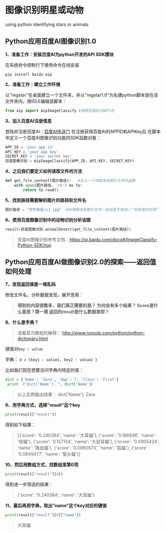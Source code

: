 # 图像识别明星或动物
using python identifying stars or animals

## Python应用百度AI图像识别1.0

****1、准备工作：安装百度AI为python开发的API SDK模块****

在系统命令控制行下使用命令在线安装
```
pip install baidu-aip 
```

****2、准备工作：建立工作环境****

以"regstar"在桌面建立一个文件夹，并以"regstar1.0"为名建python脚本放在该文件夹内。用IDLE编辑该脚本：
```python
from aip import AipImageClassify #调用百度AI的API包
```

****3、加入百度AI注册信息****


登陆并注册百度AI：[百度AI传送门](http://ai.baidu.com/?track=cp:aipinzhuan%7Cpf:pc%7Cpp:AIpingtai%7Cpu:title%7Cci:%7Ckw:10005792)
在注册获得百度AI的APPID和APIKey后
在脚本中定义一个百度AI图像识别功能的SDK函数对象：

```python
APP_ID = 'your app id'
API_KEY = 'your app key'
SECRET_KEY = 'your secret key'
百度图像识别 = AipImageClassify(APP_ID, API_KEY, SECRET_KEY)
```

****4、之后我们要定义如何读取文件的方法****


```python
def get_file_content(图片路径):   #定义一个读取本地图片文件的函数
    with open(图片路径, 'rb') as fp:
        return fp.read()
```

****5、找到路径需要解析图片的路径和文件名****

```python
图片路径 = "文件夹名\\1.jpg"  #如果脚本和图片在同一级目录不用加\\“和前面的内容”
```

****6、使用百度图像识别中的动物识别分析该图****

```python
result=百度图像识别.animalDetect(get_file_content(图片路径))
```

> 百度AI图像识别参考文档：https://ai.baidu.com/docs#/ImageClassify-Python-SDK/top


## Python应用百度AI做图像识别2.0的探索——返回值如何处理
****7、发现返回值是一堆乱码****

修改文件名，分析数据发现，展开思索：

> **得到的内容很繁多，我们真正需要的是？  为何会有多个结果？ Score是什么意思？猜一猜 返回的result是什么数据类型？**

****8、什么是字典？****
> 请看菜鸟教程的解释： http://www.runoob.com/python/python-dictionary.html

键值对`key : value`

字典： `d = {key1 : value1, key2 : value2 }`

比如我们现在想要访问字典内特定的值：
```python
dict = {'Name': 'Zara', 'Age': 7, 'Class': 'First'}
 print （"dict['Name']: ", dict['Name']）
```

> 以上实例输出结果： dict['Name']:  Zara

****9、用字典方式，选择”result“这个key****

```python
print(result["result"])
```
得到如下结果：
> [{'score': '0.240384', 'name': '大耳蝠'}, {'score': '0.166646', 'name':
> '棕蝠'}, {'score': '0.157134', 'name': '大鼠耳蝠'}, {'score': '0.0905424',
> 'name': '吸血蝠'}, {'score': '0.0892673', 'name': '狐蝠'}, {'score':
> '0.0849477', 'name': '菊头蝠'}]

****10、然后用数组方式，找数组里第0项****
```python
print(result["result"][0])
```
得到进一步筛选的结果：
> {'score': '0.240384', 'name': '大耳蝠'}

****11、最后再用字典，取出”name“这个key对应的键值****
```python
print(result["result"][0]["name"])
```

> 大耳蝠 
